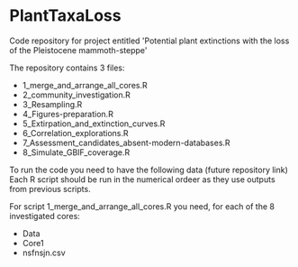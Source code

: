 # PlantTaxaLoss

Code repository for project entitled 'Potential plant extinctions with the loss of the Pleistocene mammoth-steppe' 

The repository contains 3 files:
- 1_merge_and_arrange_all_cores.R
- 2_community_investigation.R
- 3_Resampling.R
- 4_Figures-preparation.R
- 5_Extirpation_and_extinction_curves.R
- 6_Correlation_explorations.R
- 7_Assessment_candidates_absent-modern-databases.R
- 8_Simulate_GBIF_coverage.R


To run the code you need to have the following data (future repository link)
Each R script should be run in the numerical ordeer as they use outputs from previous scripts.

For script 1_merge_and_arrange_all_cores.R you need, for each of the 8 investigated cores:
- Data
 - Core1
  - nsfnsjn.csv
  

